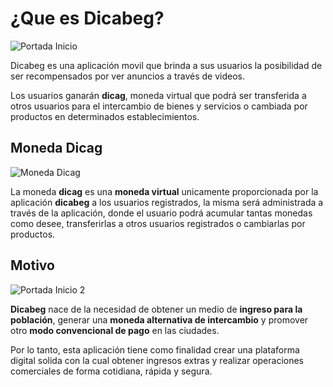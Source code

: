 # ¿Que es Dicabeg?

<img class="covers cover-page-r" :src="$withBase('/img/portada_inicio.jpg')" alt="Portada Inicio" />

Dicabeg es una aplicación movil que brinda a sus usuarios la posibilidad de ser recompensados por ver anuncios a través de videos.

Los usuarios ganarán **dicag**, moneda virtual que podrá ser transferida a otros usuarios para el intercambio de bienes y servicios o cambiada por productos en determinados establecimientos.

## Moneda Dicag

<img class="logos" id="money" :src="$withBase('/img/dicag.png')" alt="Moneda Dicag" />

La moneda **dicag** es una **moneda virtual** unicamente proporcionada por la aplicación **dicabeg** a los usuarios registrados, la misma será administrada a través de la aplicación, donde el usuario podrá acumular tantas monedas como desee, transferirlas a otros usuarios registrados o cambiarlas por productos.

## Motivo

<img class="covers cover-page-l" :src="$withBase('/img/portada_inicio2.jpg')" alt="Portada Inicio 2" />

**Dicabeg** nace de la necesidad de obtener un medio de **ingreso para la población**, generar una **moneda alternativa de intercambio** y promover otro **modo convencional de pago** en las ciudades.

Por lo tanto, esta aplicación tiene como finalidad crear una plataforma digital solida con la cual obtener ingresos extras y realizar operaciones comerciales de forma cotidiana, rápida y segura.
